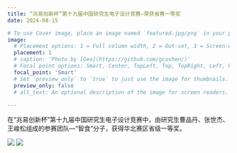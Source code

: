 ```yaml
---
title: “兆易创新杯”第十九届中国研究生电子设计竞赛—荣获省赛一等奖
date: 2024-08-15

# To use Cover image, place an image named `featured.jpg/png` in your page's folder.
image:
  # Placement options: 1 = Full column width, 2 = Out-set, 3 = Screen-width
  placement: 1
  # caption: 'Photo by [Geo](https://github.com/gcushen/)'
  # Focal point options: Smart, Center, TopLeft, Top, TopRight, Left, Right, BottomLeft, Bottom, BottomRight
  focal_point: 'Smart'
  # Set `preview_only` to `true` to just use the image for thumbnails.
  preview_only: false
  # alt_text: An optional description of the image for screen readers.
  
---
```


在“兆易创新杯”第十九届中国研究生电子设计竞赛中，由研究生曹品丹、张世杰、王峻松组成的参赛团队—“智食”分子，获得华北赛区省级一等奖。


![](images/1.png)
![](images/20240815175613.jpg)